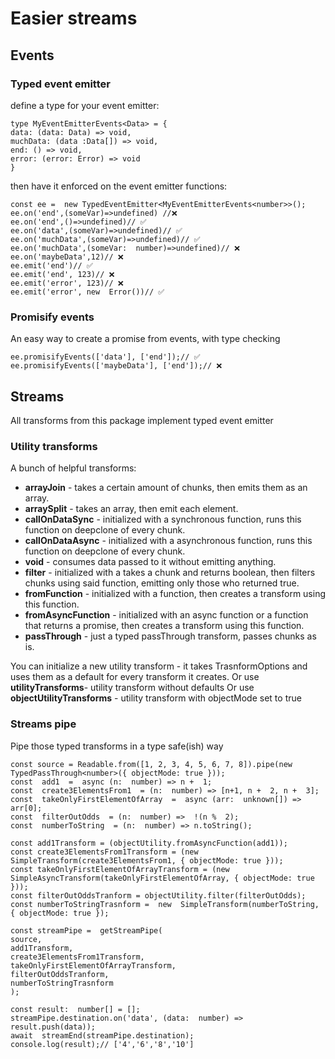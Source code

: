 # Easier streams

## Events
### Typed event emitter
define a type for your event emitter:

```
type MyEventEmitterEvents<Data> = {
data: (data: Data) => void,
muchData: (data :Data[]) => void,
end: () => void,
error: (error: Error) => void
}
```
then have it enforced on the event emitter functions:
```
const ee =  new TypedEventEmitter<MyEventEmitterEvents<number>>();
ee.on('end',(someVar)=>undefined) //❌
ee.on('end',()=>undefined)// ✅
ee.on('data',(someVar)=>undefined)// ✅
ee.on('muchData',(someVar)=>undefined)// ✅
ee.on('muchData',(someVar:  number)=>undefined)// ❌
ee.on('maybeData',12)// ❌
ee.emit('end')// ✅
ee.emit('end', 123)// ❌
ee.emit('error', 123)// ❌
ee.emit('error', new  Error())// ✅
```
### Promisify events
An easy way to create a promise from events, with type checking
```
ee.promisifyEvents(['data'], ['end']);// ✅
ee.promisifyEvents(['maybeData'], ['end']);// ❌
```
## Streams
All transforms from this package implement typed event emitter

### Utility transforms
A bunch of helpful transforms:
- **arrayJoin** - takes a certain amount of chunks, then emits them as an array.
- **arraySplit** - takes an array, then emit each element.
- **callOnDataSync** - initialized with a synchronous function, runs this function on deepclone of every chunk.
- **callOnDataAsync** - initialized with a asynchronous function, runs this function on deepclone of every chunk.
- **void** - consumes data passed to it without emitting anything.
- **filter** - initialized with a takes a chunk and returns boolean, then filters chunks using said function, emitting only those who returned true.
- **fromFunction** - initialized with a function, then creates a transform using this function.
- **fromAsyncFunction** - initialized with an async function or a function that returns a promise, then creates a transform using this function.
- **passThrough** - just a typed passThrough transform, passes chunks as is.

You can initialize a new utility transform - it takes TrasnformOptions and uses them as a default for every transform it creates.
Or use **utilityTransforms**- utility transform without defaults
Or use **objectUtilityTransforms** - utility transform with objectMode set to true

### Streams pipe
Pipe those typed transforms in a type safe(ish) way
```
const source = Readable.from([1, 2, 3, 4, 5, 6, 7, 8]).pipe(new  TypedPassThrough<number>({ objectMode: true }));
const  add1  =  async (n:  number) => n +  1;
const  create3ElementsFrom1  = (n:  number) => [n+1, n +  2, n +  3];
const  takeOnlyFirstElementOfArray  =  async (arr:  unknown[]) => arr[0];
const  filterOutOdds  = (n:  number) =>  !(n %  2);
const  numberToString  = (n:  number) => n.toString();

const add1Transform = (objectUtility.fromAsyncFunction(add1));
const create3ElementsFrom1Transform = (new  SimpleTransform(create3ElementsFrom1, { objectMode: true }));
const takeOnlyFirstElementOfArrayTransform = (new  SimpleAsyncTransform(takeOnlyFirstElementOfArray, { objectMode: true }));
const filterOutOddsTranform = objectUtility.filter(filterOutOdds);
const numberToStringTrasnform =  new  SimpleTransform(numberToString, { objectMode: true });

const streamPipe =  getStreamPipe(
source,
add1Transform,
create3ElementsFrom1Transform,
takeOnlyFirstElementOfArrayTransform,
filterOutOddsTranform,
numberToStringTrasnform
);

const result:  number[] = [];
streamPipe.destination.on('data', (data:  number) => result.push(data));
await  streamEnd(streamPipe.destination);
console.log(result);// ['4','6','8','10']
```
